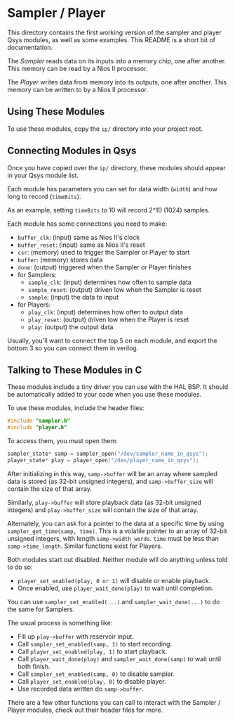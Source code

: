 Sampler / Player
================

This directory contains the first working version of the sampler and
player Qsys modules, as well as some examples. This README is a short
bit of documentation.

The *Sampler* reads data on its inputs into a memory chip, one after
another. This memory can be read by a Nios II processor.

The *Player* writes data from memory into its outputs, one after
another. This memory can be written to by a Nios II processor.

Using These Modules
-------------------

To use these modules, copy the `ip/` directory into your project root.

Connecting Modules in Qsys
--------------------------

Once you have copied over the `ip/` directory, these modules should
appear in your Qsys module list.

Each module has parameters you can set for data width (`width`) and how
long to record (`timeBits`).

As an example, setting `timeBits` to 10 will record 2^10 (1024)
samples.

Each module has some connections you need to make:
    
* `buffer_clk`: (input) same as Nios II's clock
* `buffer_reset`: (input) same as Nios II's reset
* `csr`: (memory) used to trigger the Sampler or Player to start
* `buffer`: (memory) stores data
* `done`: (output) triggered when the Sampler or Player finishes
* for Samplers:
    * `sample_clk`: (input) determines how often to sample data
    * `sample_reset`: (output) driven low when the Sampler is reset
    * `sample`: (input) the data to input
* for Players:
    * `play_clk`: (input) determines how often to output data
    * `play_reset`: (output) driven low when the Player is reset
    * `play`: (output) the output data

Usually, you'll want to connect the top 5 on each module, and export the
bottom 3 so you can connect them in verilog.

Talking to These Modules in C
-----------------------------

These modules include a tiny driver you can use with the HAL BSP. It
should be automatically added to your code when you use these modules.

To use these modules, include the header files:

```c
#include "sampler.h"
#include "player.h"
```

To access them, you must open them:

```c
sampler_state* samp = sampler_open("/dev/sampler_name_in_qsys");
player_state* play = player_open("/dev/player_name_in_qsys");
```

After initializing in this way, `samp->buffer` will be an array where
sampled data is stored (as 32-bit unsigned integers), and
`samp->buffer_size` will contain the size of that array.

Similarly, `play->buffer` will store playback data (as 32-bit unsigned
integers) and `play->buffer_size` will contain the size of that array.

Alternately, you can ask for a pointer to the data at a specific time
by using `sampler_get_time(samp, time)`. This is a volatile pointer to
an array of 32-bit unsigned integers, with length
`samp->width_words`. `time` must be less than
`samp->time_length`. Similar functions exist for Players.

Both modules start out disabled. Neither module will do anything unless
told to do so:

*   `player_set_enabled(play, 0 or 1)` will disable or enable playback.
*   Once enabled, use `player_wait_done(play)` to wait
    until completion.

You can use `sampler_set_enabled(...)` and `sampler_wait_done(...)` to
do the same for Samplers.

The usual process is something like:

*   Fill up `play->buffer` with reservoir input.
*   Call `sampler_set_enabled(samp, 1)` to start recording.
*   Call `player_set_enabled(play, 1)` to start playback.
*   Call `player_wait_done(play)` and `sampler_wait_done(samp)` to
    wait until both finish.
*   Call `sampler_set_enabled(samp, 0)` to disable sampler.
*   Call `player_set_enabled(play, 0)` to disable player.
*   Use recorded data written do `samp->buffer`.

There are a few other functions you can call to interact with the
Sampler / Player modules, check out their header files for more.

